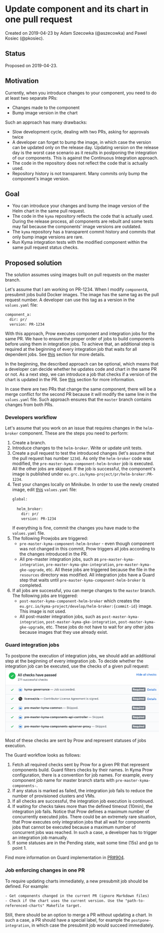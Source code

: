 # Update component and its chart in one pull request

Created on 2019-04-23 by Adam Szecowka (@aszecowka) and Pawel Kosiec (@pkosiec). 

## Status
Proposed on 2019-04-23.

## Motivation
Currently, when you introduce changes to your component, you need to do at least two separate PRs:

- Changes made to the component
- Bump image version in the chart

Such an approach has many drawbacks:

- Slow development cycle, dealing with two PRs, asking for approvals twice
- A developer can forget to bump the image, in which case the version can be updated only on the release day. Updating version on the release day is 
the worst case scenario as it results in postponing the integration of our components. This is against the Continuous Integration approach.
- The code in the repository does not reflect the code that is actually used.
- Repository history is not transparent. Many commits only bump the component's image version.

## Goal
- You can introduce your changes and bump the image version of the Helm chart in the same pull request.
- The code in the `kyma` repository reflects the code that is actually used.
During the release process, all components are rebuilt and some tests may fail because the components' image versions are outdated.
- The `kyma` repository has a transparent commit history and commits that only bump image versions are rare.
- Run Kyma integration tests with the modified component within the same pull request status checks.


## Proposed solution

The solution assumes using images built on pull requests on the master branch.

Let's assume that I am working on PR-1234. When I modify `componentA`, presubmit jobs build Docker images. 
The image has the same tag as the pull request number.
A developer can use this tag as a version in the `values.yaml` file:
```
component_a:
  dir: pr/
  version: PR-1234
```

With this approach, Prow executes component and integration jobs for the same PR. We have to ensure the proper order of jobs
to build components before using them in integration jobs. To achieve that, an additional step is required at the beginning of 
every integration job that waits for all dependent jobs. See [this](#guard-integration-jobs) section for more details.

In the beginning, the described approach can be optional, which means that a developer can decide whether he updates code and chart in the same PR or not. 
As a next step, we can introduce a job that checks if a version of the chart is updated in the PR. See
[this](#job-enforcing-changes-in-one-pr) section for more information.

In case there are two PRs that change the same component, there will be a merge conflict for the second PR because
it will modify the same line in the `values.yaml` file. Such approach ensures that the `master` branch contains changes from both PRs.

### Developers workflow
Let's assume that you work on an issue that requires changes in the `helm-broker` component. These are the steps you need to perform:
1. Create a branch.
2. Introduce changes to the `helm-broker`. Write or update unit tests.
3. Create a pull request to test the introduced changes (let's assume that the pull request has number `1234`). As only the `helm-broker` code was modified, 
the `pre-master-kyma-component-helm-broker` job is executed. All the other jobs are skipped.
If the job is successful, the component's image is published under `eu.grc.io/kyma-project/pr/helm-broker:PR-1234`.
4. Test your changes locally on Minikube. In order to use the newly created image, edit [this](https://github.com/kyma-project/kyma/blob/master/resources/helm-broker/values.yaml) `values.yaml` file:
    ```
    global:
    
      helm_broker:
        dir: pr/
        version: PR-1234
    ```
    If everything is fine, commit the changes you have made to the `values.yaml` file.
5. The following Prowjobs are triggered:
    - `pre-master-kyma-component-helm-broker` - even though component was not changed in this commit, Prow triggers all jobs
according to the changes introduced in the PR.
    - All pre-master integration jobs, such as `pre-master-kyma-integration`, `pre-master-kyma-gke-integration`, `pre-master-kyma-gke-upgrade`, etc. 
All these jobs are triggered because the file in the `resources` directory was modified. All integration jobs have a Guard step that waits
until `pre-master-kyma-component-helm-broker` is completed.
6. If all jobs are successful, you can merge changes to the `master` branch. The following jobs are triggered:
    - `post-master-kyma-component-helm-broker` which creates the `eu.grc.io/kyma-project/develop/helm-broker:{commit-id}` image. 
This image is not used.
    - All post-master integration jobs, such as `post-master-kyma-integration`, `post-master-kyma-gke-integration`, `post-master-kyma-gke-upgrade`, etc. 
These jobs do not have to wait for any other jobs because images that they use already exist.


### Guard integration jobs
To postpone the execution of integration jobs, we should add an additional step at the beginning of every integration job.
To decide whether the integration job can be executed, use the checks of a given pull request:
![](./assets/job-status-checks.png)

Most of these checks are sent by Prow and represent statuses of jobs execution.

The Guard workflow looks as follows:
1. Fetch all required checks sent by Prow for a given PR that represent components build. 
Guard filters checks by their names. In Kyma Prow configuration, there is a convention for
job names. For example, every component job name for master branch starts with `pre-master-kyma-components-`.
2. If any status is marked as failed, the integration job fails to reduce the number of provisioned clusters and VMs.
3. If all checks are successful, the integration job execution is continued.
4. If waiting for checks takes more than the defined timeout (10min), the integration job fails.
Notice that Prow defines a maximum number of concurrently executed jobs. 
There could be an extremely rare situation, that Prow executes only integration jobs that all wait for components jobs that cannot be executed because a maximum
number of concurrent jobs was reached. In such a case, a developer has to trigger an integration job manually. 
5. If some statuses are in the Pending state, wait some time (15s) and go to point 1.

Find more information on Guard implementation in [PR#904](https://github.com/kyma-project/test-infra/pull/904).

### Job enforcing changes in one PR
To require updating charts immediately, a new presubmit job should be defined. For example:
```
- Get components changed in the current PR (ignore Markdown files)
- Check if the chart uses the current version. Use the "path-to-referenced-charts" Makefile target.
```
Still, there should be an option to merge a PR without updating a chart. In such a case, a PR should have a special label, for
example the `postpone-integration`, in which case the presubmit job would succeed immediately.   
